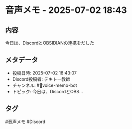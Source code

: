 # 音声メモ - 2025-07-02 18:43

## 内容
今日は、DiscordとOBSIDIANの連携をだした

## メタデータ
- 投稿日時: 2025-07-02 18:43:07
- Discord投稿者: テキトー教師
- チャンネル: #📣voice-memo-bot
- トピック: 今日は、DiscordとOBS...

## タグ
#音声メモ #Discord
